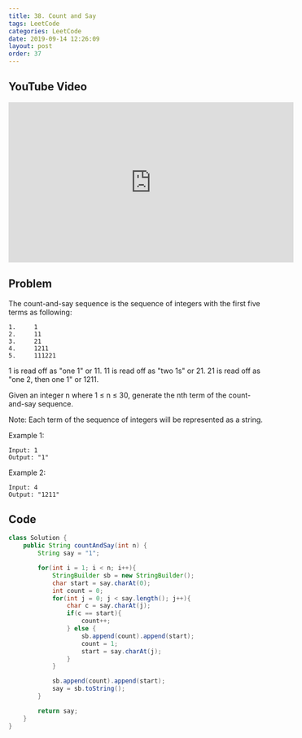 ```yaml
---
title: 38. Count and Say
tags: LeetCode
categories: LeetCode
date: 2019-09-14 12:26:09
layout: post
order: 37
---
```


## YouTube Video

<iframe width="560" height="315" src="https://www.youtube.com/embed/0EGzSHEbXrQ" frameborder="0" allow="accelerometer; autoplay; encrypted-media; gyroscope; picture-in-picture" allowfullscreen></iframe>

## Problem

The count-and-say sequence is the sequence of integers with the first five terms as following:

```
1.     1
2.     11
3.     21
4.     1211
5.     111221
```

1 is read off as "one 1" or 11.
11 is read off as "two 1s" or 21.
21 is read off as "one 2, then one 1" or 1211.

Given an integer n where 1 ≤ n ≤ 30, generate the nth term of the count-and-say sequence.

Note: Each term of the sequence of integers will be represented as a string.

Example 1:

```
Input: 1
Output: "1"
```

Example 2:

```
Input: 4
Output: "1211"
```

## Code

```java
class Solution {
    public String countAndSay(int n) {
        String say = "1";

        for(int i = 1; i < n; i++){
            StringBuilder sb = new StringBuilder();
            char start = say.charAt(0);
            int count = 0;
            for(int j = 0; j < say.length(); j++){
                char c = say.charAt(j);
                if(c == start){
                    count++;
                } else {
                    sb.append(count).append(start);
                    count = 1;
                    start = say.charAt(j);
                }
            }

            sb.append(count).append(start);
            say = sb.toString();
        }

        return say;
    }
}
```
